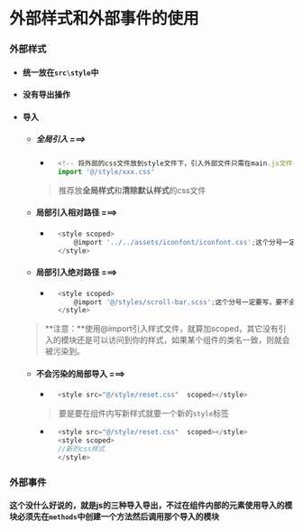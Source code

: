 # 外部样式和外部事件的使用
### 外部样式
- #### 统一放在`src\style`中
- #### 没有导出操作
- #### 导入
    - ##### 全局引入 ===>
        - ~~~js
            <!-- 将外部的css文件放到style文件下，引入外部文件只需在main.js文件中 -->
            import '@/style/xxx.css'
          ~~~
        > 推荐放**全局样式**和**清除默认样式**的css文件
    - ####  局部引入相对路径 ===>
        - ~~~js
            <style scoped>
                @import '../../assets/iconfont/iconfont.css';这个分号一定要写，要不会报错
            </style>
          ~~~
    - #### 局部引入绝对路径 ===>
        - ~~~js
            <style scoped>
                @import '@/styles/scroll-bar.scss';这个分号一定要写，要不会报错
            </style>
          ~~~
    > **注意：**使用@import引入样式文件，就算加scoped，其它没有引入的模块还是可以访问到你的样式，如果某个组件的类名一致，则就会被污染到。
    - #### 不会污染的局部导入 ===>
        - ~~~js
            <style src="@/style/reset.css"  scoped></style>
          ~~~
        > 要是要在组件内写新样式就要一个新的`style`标签
        - ~~~js
            <style src="@/style/reset.css"  scoped></style>
            <style scoped>
            //新的css样式
            </style>
          ~~~
### 外部事件
#### 这个没什么好说的，就是js的三种导入导出，不过在组件内部的元素使用导入的模块必须先在`methods`中创建一个方法然后调用那个导入的模块
